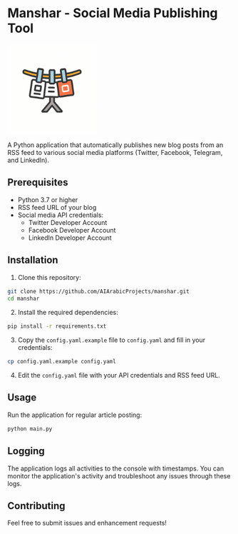 # Manshar - Social Media Publishing Tool
<img src="./docs/logo.png" alt="Manshar Logo" width="200" height="auto">

A Python application that automatically publishes new blog posts from an RSS feed to various social media platforms (Twitter, Facebook, Telegram, and LinkedIn).

## Prerequisites

- Python 3.7 or higher
- RSS feed URL of your blog
- Social media API credentials:
  - Twitter Developer Account
  - Facebook Developer Account
  - LinkedIn Developer Account

## Installation

1. Clone this repository:
```bash
git clone https://github.com/AIArabicProjects/manshar.git
cd manshar
```

2. Install the required dependencies:
```bash
pip install -r requirements.txt
```

3. Copy the `config.yaml.example` file to `config.yaml` and fill in your credentials:
```bash
cp config.yaml.example config.yaml
```

4. Edit the `config.yaml` file with your API credentials and RSS feed URL.

## Usage

Run the application for regular article posting:
```bash
python main.py
```

## Logging

The application logs all activities to the console with timestamps. You can monitor the application's activity and troubleshoot any issues through these logs.

## Contributing

Feel free to submit issues and enhancement requests! 